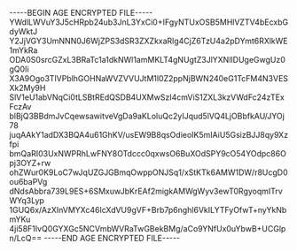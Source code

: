 -----BEGIN AGE ENCRYPTED FILE-----
YWdlLWVuY3J5cHRpb24ub3JnL3YxCi0+IFgyNTUxOSB5MHlVZTV4bEcxbGdyWktJ
Y2JjVGY3UmNNN0J6WjZPS3dSR3ZXZkxaRlg4CjZ6TzU4a2pDYmt6RXlkWE1mYkRa
ODA0S0srcGZxL3BRaTc1a1dkNWl1amMKLT4gNUgtZ3JlYXNlIDUgeGwgUz0gQ0Ii
X3A9Ogo3TlVPblhGOHNaWVZVVUJtM1l0Z2ppNjBWN240eG1TcFM4N3VESXk2My9H
SlV1eU1abVNqCi0tLSBtREdQSDB4UXMwSzI4cmViS1ZXL3kzVWdFc24zTExFczAv
blBjQ3BBdmJvCqewsawitveVgDa9aKLoluQc2yIJqud5lVQ4LjOBbfkAU/JYOj78
juqAAkY1adDX3BQA4u61GhKV/usEW9B8qsOdieoIK5mIAiU5GsizBJJ8qy9Xzfpi
bmQaRI03UxNWPRhLwFNY8OTdccc0qxwsO6BuXOdSPY9cO54YOdpc86Opj3OYZ+rw
ohZWur0K9LoC7wJqUZGJGBmqOwppONJSq1/xStKTk6AMW1DW/r8UcgD0ou6baPVg
dNdsAbbra739L9ES+6SMxuwJbKrEAf2migkAMWgWyv3ewT0RgyoqmITrvWYq3Lyp
1GUQ6x/AzXInVMYXc46lcXdVU9gVF+Brb7p6nghl6VkILYTFyOfwT+nyYkNbmYKu
4ji58F1IvQ0GYXGc5NCVmbWVRaTwGBekBMg/aCo9YNfUx0uYbwB+UCGlpn/LcQ==
-----END AGE ENCRYPTED FILE-----
